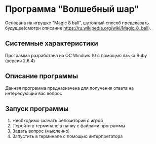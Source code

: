 # Программа "Волшебный шар"
Основана на игрушке "Magic 8 ball", шуточный способ предсказать будущее(смотри описание https://ru.wikipedia.org/wiki/Magic_8_ball).

## Системные характеристики
Программа разработана на ОС Windiws 10 с помощью языка Ruby (версия 2.6.4)

## Описание программы
Данная программа предназначена для получения ответа на интересующий вас вопрос

## Запуск программы
1. Необходимо скачать репозиторий с игрой
2. Перейти в терминале в папку с файлами программы
3. Задать вопрос (мысленно)
4. Запустить в терминале с помощью интерпретатора <ruby magic_ball.rb> 

